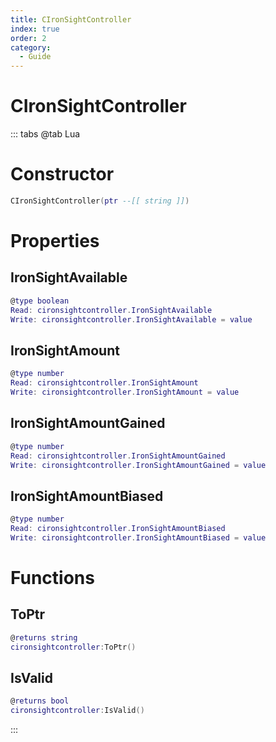 ```yaml
---
title: CIronSightController
index: true
order: 2
category:
  - Guide
---
```


# CIronSightController

::: tabs
@tab Lua
# Constructor
```lua
CIronSightController(ptr --[[ string ]])
```
# Properties
## IronSightAvailable 
```lua
@type boolean
Read: cironsightcontroller.IronSightAvailable
Write: cironsightcontroller.IronSightAvailable = value
```
## IronSightAmount 
```lua
@type number
Read: cironsightcontroller.IronSightAmount
Write: cironsightcontroller.IronSightAmount = value
```
## IronSightAmountGained 
```lua
@type number
Read: cironsightcontroller.IronSightAmountGained
Write: cironsightcontroller.IronSightAmountGained = value
```
## IronSightAmountBiased 
```lua
@type number
Read: cironsightcontroller.IronSightAmountBiased
Write: cironsightcontroller.IronSightAmountBiased = value
```
# Functions
## ToPtr
```lua
@returns string
cironsightcontroller:ToPtr()
```
## IsValid
```lua
@returns bool
cironsightcontroller:IsValid()
```

:::